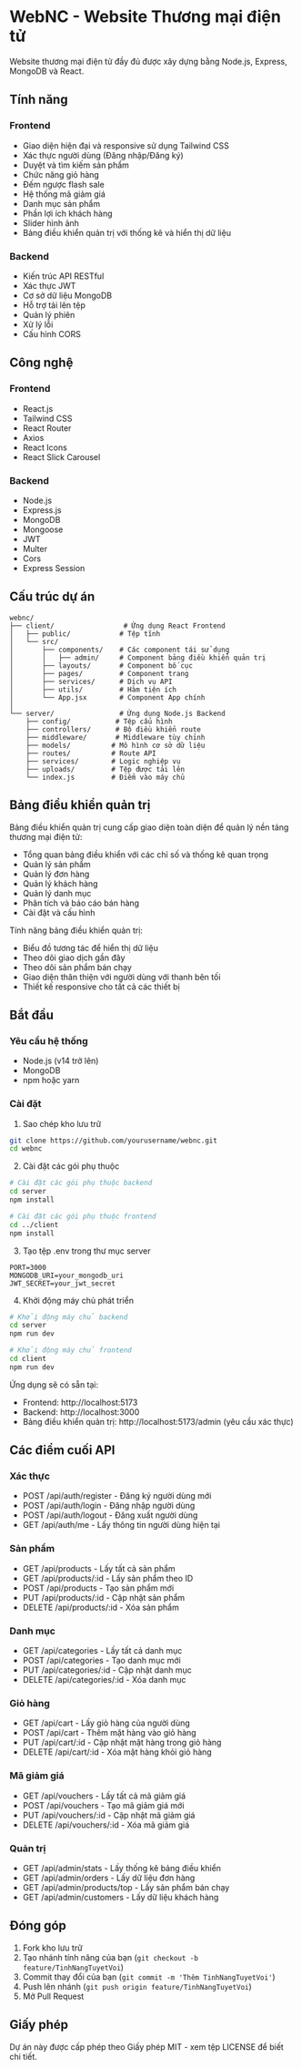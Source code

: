 # WebNC - Website Thương mại điện tử

Website thương mại điện tử đầy đủ được xây dựng bằng Node.js, Express, MongoDB và React.

## Tính năng

### Frontend
- Giao diện hiện đại và responsive sử dụng Tailwind CSS
- Xác thực người dùng (Đăng nhập/Đăng ký)
- Duyệt và tìm kiếm sản phẩm
- Chức năng giỏ hàng
- Đếm ngược flash sale
- Hệ thống mã giảm giá
- Danh mục sản phẩm
- Phần lợi ích khách hàng
- Slider hình ảnh
- Bảng điều khiển quản trị với thống kê và hiển thị dữ liệu

### Backend
- Kiến trúc API RESTful
- Xác thực JWT
- Cơ sở dữ liệu MongoDB
- Hỗ trợ tải lên tệp
- Quản lý phiên
- Xử lý lỗi
- Cấu hình CORS

## Công nghệ

### Frontend
- React.js
- Tailwind CSS
- React Router
- Axios
- React Icons
- React Slick Carousel

### Backend
- Node.js
- Express.js
- MongoDB
- Mongoose
- JWT
- Multer
- Cors
- Express Session

## Cấu trúc dự án

```
webnc/
├── client/                 # Ứng dụng React Frontend
│   ├── public/            # Tệp tĩnh
│   └── src/
│       ├── components/    # Các component tái sử dụng
│       │   ├── admin/     # Component bảng điều khiển quản trị
│       ├── layouts/       # Component bố cục
│       ├── pages/         # Component trang
│       ├── services/      # Dịch vụ API
│       ├── utils/         # Hàm tiện ích
│       └── App.jsx        # Component App chính
│
└── server/                # Ứng dụng Node.js Backend
    ├── config/           # Tệp cấu hình
    ├── controllers/      # Bộ điều khiển route
    ├── middleware/       # Middleware tùy chỉnh
    ├── models/          # Mô hình cơ sở dữ liệu
    ├── routes/          # Route API
    ├── services/        # Logic nghiệp vụ
    ├── uploads/         # Tệp được tải lên
    └── index.js         # Điểm vào máy chủ
```

## Bảng điều khiển quản trị

Bảng điều khiển quản trị cung cấp giao diện toàn diện để quản lý nền tảng thương mại điện tử:

- Tổng quan bảng điều khiển với các chỉ số và thống kê quan trọng
- Quản lý sản phẩm
- Quản lý đơn hàng
- Quản lý khách hàng
- Quản lý danh mục
- Phân tích và báo cáo bán hàng
- Cài đặt và cấu hình

Tính năng bảng điều khiển quản trị:
- Biểu đồ tương tác để hiển thị dữ liệu
- Theo dõi giao dịch gần đây
- Theo dõi sản phẩm bán chạy
- Giao diện thân thiện với người dùng với thanh bên tối
- Thiết kế responsive cho tất cả các thiết bị

## Bắt đầu

### Yêu cầu hệ thống
- Node.js (v14 trở lên)
- MongoDB
- npm hoặc yarn

### Cài đặt

1. Sao chép kho lưu trữ
```bash
git clone https://github.com/yourusername/webnc.git
cd webnc
```

2. Cài đặt các gói phụ thuộc
```bash
# Cài đặt các gói phụ thuộc backend
cd server
npm install

# Cài đặt các gói phụ thuộc frontend
cd ../client
npm install
```

3. Tạo tệp .env trong thư mục server
```env
PORT=3000
MONGODB_URI=your_mongodb_uri
JWT_SECRET=your_jwt_secret
```

4. Khởi động máy chủ phát triển
```bash
# Khởi động máy chủ backend
cd server
npm run dev

# Khởi động máy chủ frontend
cd client
npm run dev
```

Ứng dụng sẽ có sẵn tại:
- Frontend: http://localhost:5173
- Backend: http://localhost:3000
- Bảng điều khiển quản trị: http://localhost:5173/admin (yêu cầu xác thực)

## Các điểm cuối API

### Xác thực
- POST /api/auth/register - Đăng ký người dùng mới
- POST /api/auth/login - Đăng nhập người dùng
- POST /api/auth/logout - Đăng xuất người dùng
- GET /api/auth/me - Lấy thông tin người dùng hiện tại

### Sản phẩm
- GET /api/products - Lấy tất cả sản phẩm
- GET /api/products/:id - Lấy sản phẩm theo ID
- POST /api/products - Tạo sản phẩm mới
- PUT /api/products/:id - Cập nhật sản phẩm
- DELETE /api/products/:id - Xóa sản phẩm

### Danh mục
- GET /api/categories - Lấy tất cả danh mục
- POST /api/categories - Tạo danh mục mới
- PUT /api/categories/:id - Cập nhật danh mục
- DELETE /api/categories/:id - Xóa danh mục

### Giỏ hàng
- GET /api/cart - Lấy giỏ hàng của người dùng
- POST /api/cart - Thêm mặt hàng vào giỏ hàng
- PUT /api/cart/:id - Cập nhật mặt hàng trong giỏ hàng
- DELETE /api/cart/:id - Xóa mặt hàng khỏi giỏ hàng

### Mã giảm giá
- GET /api/vouchers - Lấy tất cả mã giảm giá
- POST /api/vouchers - Tạo mã giảm giá mới
- PUT /api/vouchers/:id - Cập nhật mã giảm giá
- DELETE /api/vouchers/:id - Xóa mã giảm giá

### Quản trị
- GET /api/admin/stats - Lấy thống kê bảng điều khiển
- GET /api/admin/orders - Lấy dữ liệu đơn hàng
- GET /api/admin/products/top - Lấy sản phẩm bán chạy
- GET /api/admin/customers - Lấy dữ liệu khách hàng

## Đóng góp

1. Fork kho lưu trữ
2. Tạo nhánh tính năng của bạn (`git checkout -b feature/TinhNangTuyetVoi`)
3. Commit thay đổi của bạn (`git commit -m 'Thêm TinhNangTuyetVoi'`)
4. Push lên nhánh (`git push origin feature/TinhNangTuyetVoi`)
5. Mở Pull Request

## Giấy phép

Dự án này được cấp phép theo Giấy phép MIT - xem tệp LICENSE để biết chi tiết. 